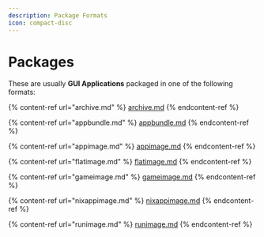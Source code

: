 ```yaml
---
description: Package Formats
icon: compact-disc
---
```


# Packages

These are usually **GUI Applications** packaged in one of the following formats:

{% content-ref url="archive.md" %}
[archive.md](archive.md)
{% endcontent-ref %}

{% content-ref url="appbundle.md" %}
[appbundle.md](appbundle.md)
{% endcontent-ref %}

{% content-ref url="appimage.md" %}
[appimage.md](appimage.md)
{% endcontent-ref %}

{% content-ref url="flatimage.md" %}
[flatimage.md](flatimage.md)
{% endcontent-ref %}

{% content-ref url="gameimage.md" %}
[gameimage.md](gameimage.md)
{% endcontent-ref %}

{% content-ref url="nixappimage.md" %}
[nixappimage.md](nixappimage.md)
{% endcontent-ref %}

{% content-ref url="runimage.md" %}
[runimage.md](runimage.md)
{% endcontent-ref %}

